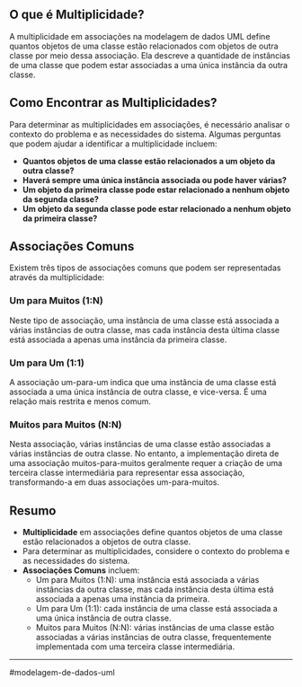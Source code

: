 ## O que é Multiplicidade?
A multiplicidade em associações na modelagem de dados UML define quantos objetos de uma classe estão relacionados com objetos de outra classe por meio dessa associação. Ela descreve a quantidade de instâncias de uma classe que podem estar associadas a uma única instância da outra classe.
## Como Encontrar as Multiplicidades?
Para determinar as multiplicidades em associações, é necessário analisar o contexto do problema e as necessidades do sistema. Algumas perguntas que podem ajudar a identificar a multiplicidade incluem:

- **Quantos objetos de uma classe estão relacionados a um objeto da outra classe?**
- **Haverá sempre uma única instância associada ou pode haver várias?**
- **Um objeto da primeira classe pode estar relacionado a nenhum objeto da segunda classe?**
- **Um objeto da segunda classe pode estar relacionado a nenhum objeto da primeira classe?**

## Associações Comuns
Existem três tipos de associações comuns que podem ser representadas através da multiplicidade:
### Um para Muitos (1:N)
Neste tipo de associação, uma instância de uma classe está associada a várias instâncias de outra classe, mas cada instância desta última classe está associada a apenas uma instância da primeira classe.
### Um para Um (1:1)
A associação um-para-um indica que uma instância de uma classe está associada a uma única instância de outra classe, e vice-versa. É uma relação mais restrita e menos comum.
### Muitos para Muitos (N:N)
Nesta associação, várias instâncias de uma classe estão associadas a várias instâncias de outra classe. No entanto, a implementação direta de uma associação muitos-para-muitos geralmente requer a criação de uma terceira classe intermediária para representar essa associação, transformando-a em duas associações um-para-muitos.

## Resumo

- **Multiplicidade** em associações define quantos objetos de uma classe estão relacionados a objetos de outra classe.
- Para determinar as multiplicidades, considere o contexto do problema e as necessidades do sistema.
- **Associações Comuns** incluem:
    - Um para Muitos (1:N): uma instância está associada a várias instâncias da outra classe, mas cada instância desta última está associada a apenas uma instância da primeira.
    - Um para Um (1:1): cada instância de uma classe está associada a uma única instância de outra classe.
    - Muitos para Muitos (N:N): várias instâncias de uma classe estão associadas a várias instâncias de outra classe, frequentemente implementada com uma terceira classe intermediária.
---
#modelagem-de-dados-uml